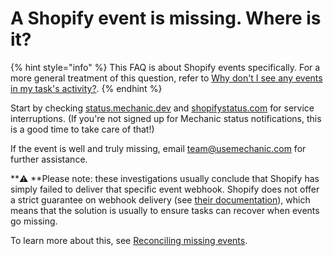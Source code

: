 # A Shopify event is missing. Where is it?

{% hint style="info" %}
This FAQ is about Shopify events specifically. For a more general treatment of this question, refer to [Why don't I see any events in my task's activity?](why-dont-i-see-any-events-in-my-tasks-activity.md).
{% endhint %}

Start by checking [status.mechanic.dev](https://status.mechanic.dev) and [shopifystatus.com](https://shopifystatus.com) for service interruptions. (If you're not signed up for Mechanic status notifications, this is a good time to take care of that!)

If the event is well and truly missing, email [team@usemechanic.com](mailto:team@usemechanic.com) for further assistance.

**⚠️ **Please note: these investigations usually conclude that Shopify has simply failed to deliver that specific event webhook. Shopify does not offer a strict guarantee on webhook delivery (see [their documentation](https://shopify.dev/apps/webhooks#implement-reconciliation-jobs)), which means that the solution is usually to ensure tasks can recover when events go missing.

To learn more about this, see [Reconciling missing events](../core/shopify/events/reconciling-missing-events.md).
